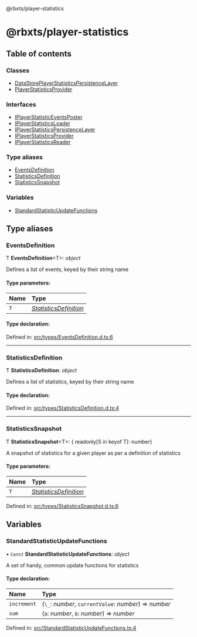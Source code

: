 @rbxts/player-statistics

# @rbxts/player-statistics

## Table of contents

### Classes

- [DataStorePlayerStatisticsPersistenceLayer](classes/datastoreplayerstatisticspersistencelayer.md)
- [PlayerStatisticsProvider](classes/playerstatisticsprovider.md)

### Interfaces

- [IPlayerStatisticEventsPoster](interfaces/iplayerstatisticeventsposter.md)
- [IPlayerStatisticsLoader](interfaces/iplayerstatisticsloader.md)
- [IPlayerStatisticsPersistenceLayer](interfaces/iplayerstatisticspersistencelayer.md)
- [IPlayerStatisticsProvider](interfaces/iplayerstatisticsprovider.md)
- [IPlayerStatisticsReader](interfaces/iplayerstatisticsreader.md)

### Type aliases

- [EventsDefinition](README.md#eventsdefinition)
- [StatisticsDefinition](README.md#statisticsdefinition)
- [StatisticsSnapshot](README.md#statisticssnapshot)

### Variables

- [StandardStatisticUpdateFunctions](README.md#standardstatisticupdatefunctions)

## Type aliases

### EventsDefinition

Ƭ **EventsDefinition**<T\>: *object*

Defines a list of events, keyed by their string name

#### Type parameters:

Name | Type |
:------ | :------ |
`T` | [*StatisticsDefinition*](README.md#statisticsdefinition) |

#### Type declaration:

Defined in: [src/types/EventsDefinition.d.ts:6](https://github.com/Bytebit-Org/roblox-PlayerStatistics/blob/810ee13/src/types/EventsDefinition.d.ts#L6)

___

### StatisticsDefinition

Ƭ **StatisticsDefinition**: *object*

Defines a list of statistics, keyed by their string name

#### Type declaration:

Defined in: [src/types/StatisticsDefinition.d.ts:4](https://github.com/Bytebit-Org/roblox-PlayerStatistics/blob/810ee13/src/types/StatisticsDefinition.d.ts#L4)

___

### StatisticsSnapshot

Ƭ **StatisticsSnapshot**<T\>: { readonly[S in keyof T]: number}

A snapshot of statistics for a given player as per a definition of statistics

#### Type parameters:

Name | Type |
:------ | :------ |
`T` | [*StatisticsDefinition*](README.md#statisticsdefinition) |

Defined in: [src/types/StatisticsSnapshot.d.ts:6](https://github.com/Bytebit-Org/roblox-PlayerStatistics/blob/810ee13/src/types/StatisticsSnapshot.d.ts#L6)

## Variables

### StandardStatisticUpdateFunctions

• `Const` **StandardStatisticUpdateFunctions**: *object*

A set of handy, common update functions for statistics

#### Type declaration:

Name | Type |
:------ | :------ |
`increment` | (`\_`: *number*, `currentValue`: *number*) => *number* |
`sum` | (`a`: *number*, `b`: *number*) => *number* |

Defined in: [src/StandardStatisticUpdateFunctions.ts:4](https://github.com/Bytebit-Org/roblox-PlayerStatistics/blob/810ee13/src/StandardStatisticUpdateFunctions.ts#L4)
